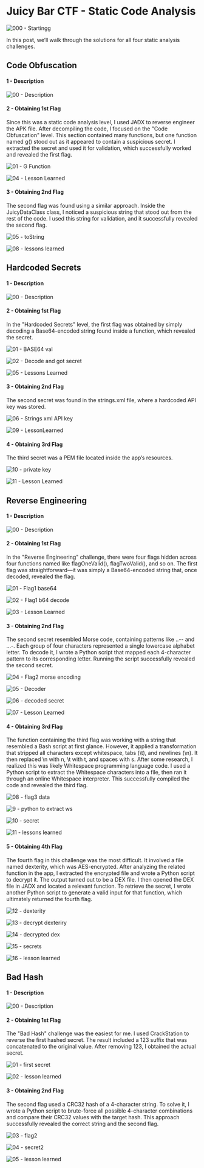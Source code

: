 # Juicy Bar CTF - Static Code Analysis

![000 - Startingg](https://github.com/user-attachments/assets/80204a9e-6ac4-4e5e-847a-e298d6059d00)

In this post, we’ll walk through the solutions for all four static analysis challenges.



## Code Obfuscation
#### 1 - Description

![00 - Description](https://github.com/user-attachments/assets/3633cc6e-ecdc-4ea5-830a-fdfb92e1e011)

#### 2 - Obtaining 1st Flag
Since this was a static code analysis level, I used JADX to reverse engineer the APK file. After decompiling the code, I focused on the "Code Obfuscation" level. This section contained many functions, but one function named g() stood out as it appeared to contain a suspicious secret. I extracted the secret and used it for validation, which successfully worked and revealed the first flag.

![01 - G Function](https://github.com/user-attachments/assets/1b125af0-71ef-4927-bb5e-e080d32d6405)

![04 - Lesson Learned](https://github.com/user-attachments/assets/3eb8bc9d-d29d-4dae-b7dd-9c47e9f13a31)

#### 3 - Obtaining 2nd Flag
The second flag was found using a similar approach. Inside the JuicyDataClass class, I noticed a suspicious string that stood out from the rest of the code. I used this string for validation, and it successfully revealed the second flag.

![05 - toString](https://github.com/user-attachments/assets/cf49c1ae-cb36-427b-bda8-4bbefef6a79d)

![08 - lessons learned](https://github.com/user-attachments/assets/5bb5a8c2-099c-4a2d-a174-822d0404a4e8)

## Hardcoded Secrets
#### 1 - Description

![00 - Description](https://github.com/user-attachments/assets/5e136ca9-3fde-460b-bb9e-c270db7fbacb)

#### 2 - Obtaining 1st Flag

In the "Hardcoded Secrets" level, the first flag was obtained by simply decoding a Base64-encoded string found inside a function, which revealed the secret.

![01 - BASE64 val](https://github.com/user-attachments/assets/a51e0adc-64ae-47da-a58b-7c78fbd684e6)

![02 - Decode and got secret](https://github.com/user-attachments/assets/cab33cbd-79b2-4ca2-8722-52f15458513f)

![05 - Lessons Learned](https://github.com/user-attachments/assets/aded6859-1e83-4d85-9b8a-985531eb41a1)


#### 3 - Obtaining 2nd Flag 
The second secret was found in the strings.xml file, where a hardcoded API key was stored.

![06 - Strings xml API key](https://github.com/user-attachments/assets/97c650ad-1461-4fa8-8366-3323aa8f0162)

![09 - LessonLearned](https://github.com/user-attachments/assets/d3895f40-71c3-421e-97ac-189a9dbee363)

#### 4 - Obtaining 3rd Flag 

The third secret was a PEM file located inside the app’s resources.

![10 - private key](https://github.com/user-attachments/assets/41ac36e5-d7f5-4e32-9d92-74e61837d21f)

![11 - Lesson Learned](https://github.com/user-attachments/assets/204f7a1e-fd91-490f-b126-584b8b84e825)

## Reverse Engineering
#### 1 - Description

![00 - Description](https://github.com/user-attachments/assets/c15cff4d-d70c-4c93-8f2f-cc501eaf231a)

#### 2 - Obtaining 1st Flag
In the "Reverse Engineering" challenge, there were four flags hidden across four functions named like flagOneValid(), flagTwoValid(), and so on. The first flag was straightforward—it was simply a Base64-encoded string that, once decoded, revealed the flag.

![01 - Flag1 base64](https://github.com/user-attachments/assets/f12a7dd6-83b5-4ed3-bed1-256a9a41a750)

![02 - Flag1 b64 decode](https://github.com/user-attachments/assets/c8b49760-dbcd-48a3-81c4-066bc8708f7c)

![03  - Lesson Learned](https://github.com/user-attachments/assets/330172e1-a0bc-4a6e-b4f5-34ee1fa3c9e0)

#### 3 - Obtaining 2nd Flag

The second secret resembled Morse code, containing patterns like ..-- and ...-. Each group of four characters represented a single lowercase alphabet letter. To decode it, I wrote a Python script that mapped each 4-character pattern to its corresponding letter. Running the script successfully revealed the second secret.

![04 - Flag2 morse encoding](https://github.com/user-attachments/assets/da2889e9-9af7-4100-bb9d-0e64c27fbfba)

![05 - Decoder](https://github.com/user-attachments/assets/4c61baee-c9f6-4c23-8bef-627a6383dcdb)

![06 - decoded secret](https://github.com/user-attachments/assets/0b04bbdc-4d91-4b5b-a3e2-c347943c8c2e)

![07 - Lesson Learned](https://github.com/user-attachments/assets/424e15f7-f33c-42cb-9767-a87958c496f6)

#### 4 - Obtaining 3rd Flag
The function containing the third flag was working with a string that resembled a Bash script at first glance. However, it applied a transformation that stripped all characters except whitespace, tabs (\t), and newlines (\n). It then replaced \n with n, \t with t, and spaces with s. After some research, I realized this was likely Whitespace programming language code. I used a Python script to extract the Whitespace characters into a file, then ran it through an online Whitespace interpreter. This successfully compiled the code and revealed the third flag.

![08 - flag3 data](https://github.com/user-attachments/assets/377410b1-f13f-4e6d-bc1c-49071105b493)

![9 - python to extract ws](https://github.com/user-attachments/assets/2e017809-e302-450c-9345-a6b326e3543d)

![10 - secret](https://github.com/user-attachments/assets/01072309-7c7e-4a4f-8186-20460a65d3a5)

![11 - lessons learned](https://github.com/user-attachments/assets/615ea450-112a-4433-a1f9-813e069155af)

#### 5 - Obtaining 4th Flag

The fourth flag in this challenge was the most difficult. It involved a file named dexterity, which was AES-encrypted. After analyzing the related function in the app, I extracted the encrypted file and wrote a Python script to decrypt it. The output turned out to be a DEX file. I then opened the DEX file in JADX and located a relevant function. To retrieve the secret, I wrote another Python script to generate a valid input for that function, which ultimately returned the fourth flag.

![12 - dexterity](https://github.com/user-attachments/assets/ea8f5ea0-f4b5-4286-b8dd-a0b963fb5c32)

![13 - decrypt dexteriry](https://github.com/user-attachments/assets/6870b71b-cd62-4547-811e-6d558a58dcae)

![14 - decrypted dex](https://github.com/user-attachments/assets/efb1fb6f-1d24-4bc2-94db-fe63562137d1)

![15 - secrets](https://github.com/user-attachments/assets/e049dcd1-8aac-4565-9f20-415e77326f32)

![16 - lesson learned](https://github.com/user-attachments/assets/378f57d8-6362-4e6e-a6ec-85d6ede0dc4c)


## Bad Hash
#### 1 - Description

![00 - Description](https://github.com/user-attachments/assets/fc3bf0aa-5f92-498b-ab64-1ed06cd8c3e3)

#### 2 - Obtaining 1st Flag
The "Bad Hash" challenge was the easiest for me. I used CrackStation to reverse the first hashed secret. The result included a 123 suffix that was concatenated to the original value. After removing 123, I obtained the actual secret.

![01 - first secret](https://github.com/user-attachments/assets/ed60ab01-73fa-470a-a232-220b0d12631f)

![02 - lesson learned](https://github.com/user-attachments/assets/e50df5ce-d7a1-4c09-b10b-428b7af72f1e)


#### 3 - Obtaining 2nd Flag
The second flag used a CRC32 hash of a 4-character string. To solve it, I wrote a Python script to brute-force all possible 4-character combinations and compare their CRC32 values with the target hash. This approach successfully revealed the correct string and the second flag.

![03 - flag2](https://github.com/user-attachments/assets/356dde50-1fd9-49ea-b4c2-65fa6275c035)

![04 - secret2](https://github.com/user-attachments/assets/1268379a-d6ea-4644-bf20-f82ee9085723)

![05 - lesson learned](https://github.com/user-attachments/assets/2f8f0962-0cbf-4df7-be26-bc0eebffb79a)






